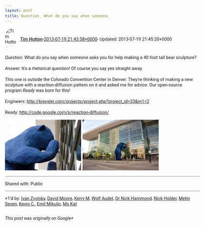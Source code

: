 ```yaml
---
layout: post
title: Question_ What do you say when someone_
---
```


<html><head><meta charset="utf-8"><title>&lt;i&gt;Question:&lt;/i&gt; What do you say when someone asks you for help making a 40 f...</title><style>body {font: 11pt Roboto, Arial, sans-serif; max-width: 640px; margin: 24px;}.author-photo {border-radius: 50%; margin-right: 10px; width: 40px;}.author {font-weight: 500;}.main-content {margin: 15px 0 15px;}.post-title {font-weight: bold;}.location {display: block; margin-top: 15px;}.location img {float: left; margin-right: 5px; width: 20px;}.media-link {display: inline-block; max-width: 100%; vertical-align: top;}.media-link p {margin-top: 5px; max-height: 4em; overflow: scroll;}.media {max-height: 100vh; max-width: 100%;}.video-placeholder {background: black; display: flex; height: 300px; max-width: 100%; width: 640px;}.play-icon {border-bottom: 30px solid transparent; border-left: 50px solid white; border-top: 30px solid transparent; color: white; margin: auto;}.album {max-height: 800px; overflow: scroll; width: calc(100vw - 48px);}.album .media-link {margin-right: 5px; max-width: 250px;}.album .media {max-height: 250px;}.link-embed {border-top: 1px solid lightgrey; display: block; margin-top: 20px;}.link-embed img {max-width: 100%;}.inline-link-embed {display: block;}.inline-link-embed img {vertical-align: middle;}.link-title {display: inline-block; font-size: medium; font-weight: 300; padding-left: 1em;}.reshare-attribution {display: block; font-weight: bold; margin-bottom: 10px;}.poll-image {margin-bottom: 5px; max-height: 300px; max-width: 500px;}.poll-choice {align-items: center; display: flex; margin-bottom: 5px; max-width: 500px;}.poll-choice-percentage {background-color: lightblue; height: 100%; left: 0; position: absolute; z-index: -1;}.poll-choice-selected {margin-right: 5px;}.poll-choice-results {border: 1px solid lightgray; border-radius: 5px; display: flex; line-height: 40px; overflow: hidden; padding: 0 8px; position: relative;}.poll-choice-results, .poll-choice-description {flex-grow: 1; margin-right: 10px;}.poll-choice-image {width: 100%;}.poll-choice-image, .poll-choice-image img {max-height: 40px; max-width: 100px;}.poll-choice-votes {max-height: 100px; overflow: auto;}.plus-entity-embed {color: black; display: block; text-decoration: none;}.plus-entity-embed-cover-photo {max-height: 300px; max-width: 100%;}.plus-entity-embed-info {padding: 0 1em 1em;}.plus-entity-embed-info h2 {font-weight: 500; margin: 10px 0;}.plus-entity-embed-info p {font-size: small; margin: 0;}.collection-owner-avatar {border-radius: 50%; border: 2px solid white; height: 40px; margin-top: -22px;}.visibility {padding: 1em 0; border-top: 1px solid grey;}.post-activity {padding: 1em 0; border-top: 1px solid grey;}.comments {border-top: 1px solid gray; padding-top: 1em;}.comment + .comment {margin-top: 1em;}.comment .media-link, .comment .inline-link-embed {margin-top: 5px;}</style></head><body><div style="margin-bottom:1em;"><div style="display:flex; align-items:center"><img class="author-photo" src="https://lh4.googleusercontent.com/-epo4ZZKNqEw/AAAAAAAAAAI/AAAAAAAAVSU/qu3LpcHEnoQ/s64-c/photo.jpg" alt="Tim Hutton"><a href="https://plus.google.com/+TimHutton" target="_blank" class="author">Tim Hutton</a> - <a target="_blank" href="https://plus.google.com/+TimHutton/posts/iqctWyFvykN">2013-07-19 21:43:58+0000</a><span> - Updated: 2013-07-19 21:45:20+0000</span></div><div class="main-content"><i>Question:</i> What do you say when someone asks you for help making a 40 foot tall bear sculpture?<br><br><i>Answer:</i> It&#39;s a rhetorical question! Of course you say yes straight away.<br><br>This one is outside the Colorado Convention Center in Denver. They&#39;re thinking of making a new sculpture with a reaction-diffusion pattern on it and asked me for advice. Our open-source program <i>Ready</i> was born for this!<br><br>Engineers: <a rel="nofollow" target="_blank" href="http://kreysler.com/projects/project.php?project_id=33&amp;m1=2" class="ot-anchor bidi_isolate" jslog="10929; track:click" dir="ltr">http://kreysler.com/projects/project.php?project_id=33&amp;m1=2</a><br><br>Ready: <a rel="nofollow" target="_blank" href="http://code.google.com/p/reaction-diffusion/" class="ot-anchor bidi_isolate" jslog="10929; track:click" dir="ltr">http://code.google.com/p/reaction-diffusion/</a></div><div class="album"><a href="/assets/bear02.jpg" target="_blank" class="media-link"><img src="/assets/bear02.jpg" alt="Image" class="media"></a><a href="/assets/bear01a.jpg" target="_blank" class="media-link"><img src="/assets/bear01a.jpg" alt="Image" class="media"></a></div></div><div class="visibility">Shared with: Public</div><div class="post-activity"><div class="plus-oners">+1'd by: <a href="https://plus.google.com/110973063220214963934">Ivan Zvolsky</a>, <a href="https://plus.google.com/107321313584898904150">David Moore</a>, <a href="https://plus.google.com/117582786816005017077">Kerry M</a>, <a href="https://plus.google.com/+WolfAudet">Wolf Audet</a>, <a href="https://plus.google.com/113547634851670311720">Dr Nick Hammond</a>, <a href="https://plus.google.com/+NickHolder">Nick Holder</a>, <a href="https://plus.google.com/+MetinSeven">Metin Seven</a>, <a href="https://plus.google.com/+KevinC">Kevin C.</a>, <a href="https://plus.google.com/+EmilMikulic">Emil Mikulic</a>, <a href="https://plus.google.com/103314842937793937248">Ms Kat</a></div></div></body></html>

<i>This post was originally on Google+</i>